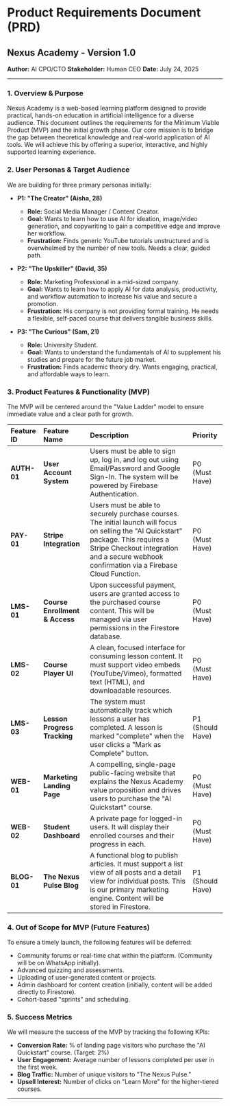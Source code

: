 # Product Requirements Document (PRD)
## Nexus Academy - Version 1.0

**Author:** AI CPO/CTO
**Stakeholder:** Human CEO
**Date:** July 24, 2025

---

### 1. Overview & Purpose
Nexus Academy is a web-based learning platform designed to provide practical, hands-on education in artificial intelligence for a diverse audience. This document outlines the requirements for the Minimum Viable Product (MVP) and the initial growth phase. Our core mission is to bridge the gap between theoretical knowledge and real-world application of AI tools. We will achieve this by offering a superior, interactive, and highly supported learning experience.

### 2. User Personas & Target Audience
We are building for three primary personas initially:

*   **P1: "The Creator" (Aisha, 28)**
    *   **Role:** Social Media Manager / Content Creator.
    *   **Goal:** Wants to learn how to use AI for ideation, image/video generation, and copywriting to gain a competitive edge and improve her workflow.
    *   **Frustration:** Finds generic YouTube tutorials unstructured and is overwhelmed by the number of new tools. Needs a clear, guided path.

*   **P2: "The Upskiller" (David, 35)**
    *   **Role:** Marketing Professional in a mid-sized company.
    *   **Goal:** Wants to learn how to apply AI for data analysis, productivity, and workflow automation to increase his value and secure a promotion.
    *   **Frustration:** His company is not providing formal training. He needs a flexible, self-paced course that delivers tangible business skills.

*   **P3: "The Curious" (Sam, 21)**
    *   **Role:** University Student.
    *   **Goal:** Wants to understand the fundamentals of AI to supplement his studies and prepare for the future job market.
    *   **Frustration:** Finds academic theory dry. Wants engaging, practical, and affordable ways to learn.

### 3. Product Features & Functionality (MVP)
The MVP will be centered around the "Value Ladder" model to ensure immediate value and a clear path for growth.

| Feature ID | Feature Name | Description | Priority |
| :--- | :--- | :--- | :--- |
| **AUTH-01** | **User Account System** | Users must be able to sign up, log in, and log out using Email/Password and Google Sign-In. The system will be powered by Firebase Authentication. | P0 (Must Have) |
| **PAY-01** | **Stripe Integration** | Users must be able to securely purchase courses. The initial launch will focus on selling the "AI Quickstart" package. This requires a Stripe Checkout integration and a secure webhook confirmation via a Firebase Cloud Function. | P0 (Must Have) |
| **LMS-01** | **Course Enrollment & Access** | Upon successful payment, users are granted access to the purchased course content. This will be managed via user permissions in the Firestore database. | P0 (Must Have) |
| **LMS-02**| **Course Player UI** | A clean, focused interface for consuming lesson content. It must support video embeds (YouTube/Vimeo), formatted text (HTML), and downloadable resources. | P0 (Must Have) |
| **LMS-03**| **Lesson Progress Tracking** | The system must automatically track which lessons a user has completed. A lesson is marked "complete" when the user clicks a "Mark as Complete" button. | P1 (Should Have) |
| **WEB-01** | **Marketing Landing Page**| A compelling, single-page public-facing website that explains the Nexus Academy value proposition and drives users to purchase the "AI Quickstart" course. | P0 (Must Have) |
| **WEB-02** | **Student Dashboard** | A private page for logged-in users. It will display their enrolled courses and their progress in each. | P0 (Must Have) |
| **BLOG-01** | **The Nexus Pulse Blog** | A functional blog to publish articles. It must support a list view of all posts and a detail view for individual posts. This is our primary marketing engine. Content will be stored in Firestore. | P1 (Should Have) |

### 4. Out of Scope for MVP (Future Features)
To ensure a timely launch, the following features will be deferred:
*   Community forums or real-time chat within the platform. (Community will be on WhatsApp initially).
*   Advanced quizzing and assessments.
*   Uploading of user-generated content or projects.
*   Admin dashboard for content creation (initially, content will be added directly to Firestore).
*   Cohort-based "sprints" and scheduling.

### 5. Success Metrics
We will measure the success of the MVP by tracking the following KPIs:
*   **Conversion Rate:** % of landing page visitors who purchase the "AI Quickstart" course. (Target: 2%)
*   **User Engagement:** Average number of lessons completed per user in the first week.
*   **Blog Traffic:** Number of unique visitors to "The Nexus Pulse."
*   **Upsell Interest:** Number of clicks on "Learn More" for the higher-tiered courses.

---